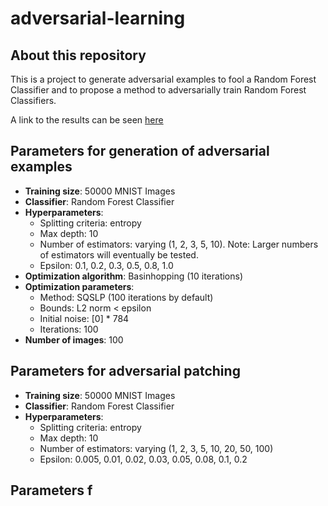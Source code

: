 # adversarial-learning

## About this repository

This is a project to generate adversarial examples to fool a Random Forest Classifier
and to propose a method to adversarially train Random Forest Classifiers.

A link to the results can be seen [here](https://docs.google.com/presentation/d/1kHk7nZ4z5ZOcIFnNr7NYfRCe-lZL5VdOIFdNz4p8TP4/edit?usp=sharing)

## Parameters for generation of adversarial examples

* **Training size**: 50000 MNIST Images
* **Classifier**: Random Forest Classifier
* **Hyperparameters**:
  * Splitting criteria: entropy
  * Max depth: 10
  * Number of estimators: varying (1, 2, 3, 5, 10). Note: Larger numbers of estimators will eventually be tested.
  * Epsilon: 0.1, 0.2, 0.3, 0.5, 0.8, 1.0
* **Optimization algorithm**: Basinhopping (10 iterations)
* **Optimization parameters**:
  * Method: SQSLP (100 iterations by default)
  * Bounds: L2 norm < epsilon
  * Initial noise: [0] * 784
  * Iterations: 100
* **Number of images**: 100

## Parameters for adversarial patching

* **Training size**: 50000 MNIST Images
* **Classifier**: Random Forest Classifier
* **Hyperparameters**:
  * Splitting criteria: entropy
  * Max depth: 10
  * Number of estimators: varying (1, 2, 3, 5, 10, 20, 50, 100)
  * Epsilon: 0.005, 0.01, 0.02, 0.03, 0.05, 0.08, 0.1, 0.2

## Parameters f